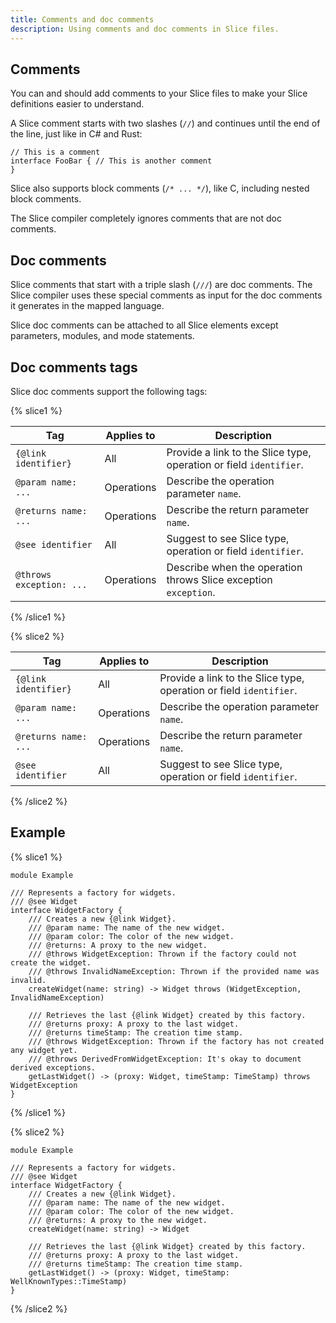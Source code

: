 ```yaml
---
title: Comments and doc comments
description: Using comments and doc comments in Slice files.
---
```


## Comments

You can and should add comments to your Slice files to make your Slice definitions easier to understand.

A Slice comment starts with two slashes (`//`) and continues until the end of the line, just like in C# and Rust:

```slice
// This is a comment
interface FooBar { // This is another comment
}
```

Slice also supports block comments (`/* ... */`), like C, including nested block comments.

The Slice compiler completely ignores comments that are not doc comments.

## Doc comments

Slice comments that start with a triple slash (`///`) are doc comments. The Slice compiler uses these special comments
as input for the doc comments it generates in the mapped language.

Slice doc comments can be attached to all Slice elements except parameters, modules, and mode statements.

## Doc comments tags

Slice doc comments support the following tags:

{% slice1 %}

| Tag                       | Applies to | Description                                                        |
|---------------------------|------------|--------------------------------------------------------------------|
| `{@link identifier}`      | All        | Provide a link to the Slice type, operation or field `identifier`. |
| `@param name: ...`        | Operations | Describe the operation parameter `name`.                           |
| `@returns name: ...`      | Operations | Describe the return parameter `name`.                              |
| `@see identifier`         | All        | Suggest to see Slice type, operation or field `identifier`.        |
| `@throws exception: ...`  | Operations | Describe when the operation throws Slice exception `exception`.    |

{% /slice1 %}

{% slice2 %}

| Tag                  | Applies to | Description                                                        |
|----------------------|------------|--------------------------------------------------------------------|
| `{@link identifier}` | All        | Provide a link to the Slice type, operation or field `identifier`. |
| `@param name: ...`   | Operations | Describe the operation parameter `name`.                           |
| `@returns name: ...` | Operations | Describe the return parameter `name`.                              |
| `@see identifier`    | All        | Suggest to see Slice type, operation or field `identifier`.        |

{% /slice2 %}

## Example

{% slice1 %}

```slice  {% addMode=true %}
module Example

/// Represents a factory for widgets.
/// @see Widget
interface WidgetFactory {
    /// Creates a new {@link Widget}.
    /// @param name: The name of the new widget.
    /// @param color: The color of the new widget.
    /// @returns: A proxy to the new widget.
    /// @throws WidgetException: Thrown if the factory could not create the widget.
    /// @throws InvalidNameException: Thrown if the provided name was invalid.
    createWidget(name: string) -> Widget throws (WidgetException, InvalidNameException)

    /// Retrieves the last {@link Widget} created by this factory.
    /// @returns proxy: A proxy to the last widget.
    /// @returns timeStamp: The creation time stamp.
    /// @throws WidgetException: Thrown if the factory has not created any widget yet.
    /// @throws DerivedFromWidgetException: It's okay to document derived exceptions.
    getLastWidget() -> (proxy: Widget, timeStamp: TimeStamp) throws WidgetException
}
```

{% /slice1 %}

{% slice2 %}

```slice
module Example

/// Represents a factory for widgets.
/// @see Widget
interface WidgetFactory {
    /// Creates a new {@link Widget}.
    /// @param name: The name of the new widget.
    /// @param color: The color of the new widget.
    /// @returns: A proxy to the new widget.
    createWidget(name: string) -> Widget

    /// Retrieves the last {@link Widget} created by this factory.
    /// @returns proxy: A proxy to the last widget.
    /// @returns timeStamp: The creation time stamp.
    getLastWidget() -> (proxy: Widget, timeStamp: WellKnownTypes::TimeStamp)
}
```

{% /slice2 %}
